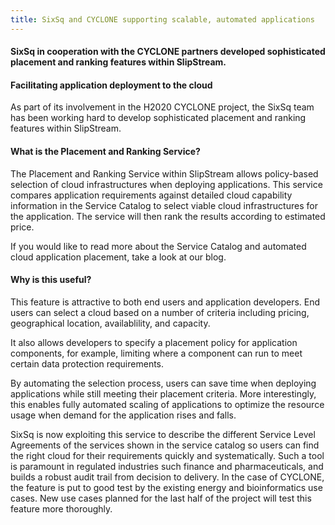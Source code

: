 ```yaml
---
title: SixSq and CYCLONE supporting scalable, automated applications
---
```


#### SixSq in cooperation with the CYCLONE partners developed sophisticated placement and ranking features within SlipStream.

<!-- more -->

#### Facilitating application deployment to the cloud

As part of its involvement in the H2020 CYCLONE project, the SixSq team has been working hard to develop sophisticated placement 
and ranking features within SlipStream.

#### What is the Placement and Ranking Service?

The Placement and Ranking Service within SlipStream allows policy-based selection of cloud infrastructures when deploying applications. 
This service compares application requirements against detailed cloud capability information in the Service Catalog to select viable
cloud infrastructures for the application. The service will then rank the results according to estimated price.

If you would like to read more about the Service Catalog and automated cloud application placement, take a look at our blog.

#### Why is this useful?

This feature is attractive to both end users and application developers. End users can select a cloud based on a number of criteria 
including pricing, geographical location, availablility, and capacity.

It also allows developers to specify a placement policy for application components, for example, limiting where a component can run 
to meet certain data protection requirements.

By automating the selection process, users can save time when deploying applications while still meeting their placement criteria. 
More interestingly, this enables fully automated scaling of applications to optimize the resource usage when demand for the application rises and falls.

SixSq is now exploiting this service to describe the different Service Level Agreements of the services shown in the service catalog so users can find the right cloud for their requirements quickly and systematically. Such a tool is paramount in regulated industries such finance and pharmaceuticals, and builds a robust audit trail from decision to delivery. In the case of CYCLONE, the feature is put to good test by the existing energy and bioinformatics use cases. New use cases planned for the last half of the project will test this feature more thoroughly.
